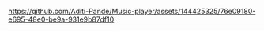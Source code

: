 

https://github.com/Aditi-Pande/Music-player/assets/144425325/76e09180-e695-48e0-be9a-931e9b87df10

